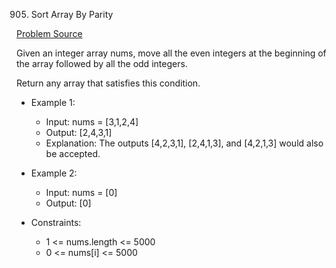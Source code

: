 905. Sort Array By Parity

[Problem Source](https://leetcode.com/problems/sort-array-by-parity/description/)

Given an integer array nums, move all the even integers at the beginning of the array followed by all the odd integers.

Return any array that satisfies this condition.

* Example 1:
    - Input: nums = [3,1,2,4]
    - Output: [2,4,3,1]
    - Explanation: The outputs [4,2,3,1], [2,4,1,3], and [4,2,1,3] would also be accepted.

* Example 2:
    - Input: nums = [0]
    - Output: [0]

* Constraints:
    - 1 <= nums.length <= 5000
    - 0 <= nums[i] <= 5000
